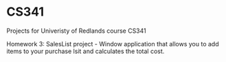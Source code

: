 # CS341
Projects for Univeristy of Redlands course CS341

Homework 3: SalesList project - Window application that allows you to add items to your purchase lsit and calculates the total cost.
